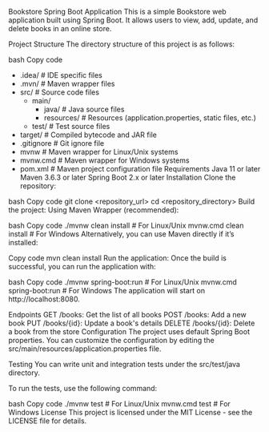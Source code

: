 Bookstore Spring Boot Application
This is a simple Bookstore web application built using Spring Boot. It allows users to view, add, update, and delete books in an online store.

Project Structure
The directory structure of this project is as follows:

bash
Copy code
- .idea/                # IDE specific files
- .mvn/                 # Maven wrapper files
- src/                  # Source code files
    - main/
        - java/          # Java source files
        - resources/     # Resources (application.properties, static files, etc.)
    - test/              # Test source files
- target/               # Compiled bytecode and JAR file
- .gitignore            # Git ignore file
- mvnw                  # Maven wrapper for Linux/Unix systems
- mvnw.cmd              # Maven wrapper for Windows systems
- pom.xml               # Maven project configuration file
Requirements
Java 11 or later
Maven 3.6.3 or later
Spring Boot 2.x or later
Installation
Clone the repository:

bash
Copy code
git clone <repository_url>
cd <repository_directory>
Build the project: Using Maven Wrapper (recommended):

bash
Copy code
./mvnw clean install   # For Linux/Unix
mvnw.cmd clean install  # For Windows
Alternatively, you can use Maven directly if it’s installed:

Copy code
mvn clean install
Run the application: Once the build is successful, you can run the application with:

bash
Copy code
./mvnw spring-boot:run   # For Linux/Unix
mvnw.cmd spring-boot:run  # For Windows
The application will start on http://localhost:8080.

Endpoints
GET /books: Get the list of all books
POST /books: Add a new book
PUT /books/{id}: Update a book's details
DELETE /books/{id}: Delete a book from the store
Configuration
The project uses default Spring Boot properties. You can customize the configuration by editing the src/main/resources/application.properties file.

Testing
You can write unit and integration tests under the src/test/java directory.

To run the tests, use the following command:

bash
Copy code
./mvnw test   # For Linux/Unix
mvnw.cmd test  # For Windows
License
This project is licensed under the MIT License - see the LICENSE file for details.

